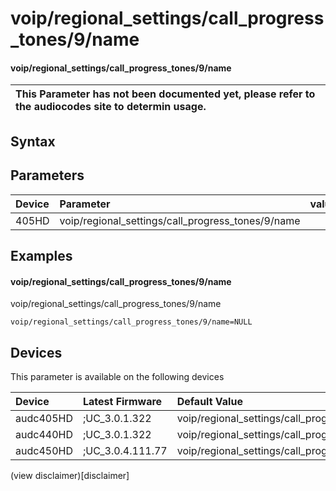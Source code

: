 ﻿---
description: voip/regional_settings/call_progress_tones/9/name
search: false
---

# voip/regional_settings/call_progress_tones/9/name

#### voip/regional_settings/call_progress_tones/9/name


| This Parameter has not been documented yet, please refer to the audiocodes site to determin usage.  | 
| :--- |

## Syntax

## Parameters
|Device|Parameter|value|Description|
|:---|:---|:---|:---|
| 405HD | voip/regional_settings/call_progress_tones/9/name |  |  |

## Examples
#### voip/regional_settings/call_progress_tones/9/name

voip/regional_settings/call_progress_tones/9/name

```
voip/regional_settings/call_progress_tones/9/name=NULL
```

## Devices
This parameter is available on the following devices

| Device | Latest Firmware | Default Value |
|:---|:---|:---|
| audc405HD | ;UC_3.0.1.322 | voip/regional_settings/call_progress_tones/9/name=NULL 
| audc440HD | ;UC_3.0.1.322 | voip/regional_settings/call_progress_tones/9/name=NULL 
| audc450HD | ;UC_3.0.4.111.77 | voip/regional_settings/call_progress_tones/9/name=NULL 

(view disclaimer)[disclaimer]
